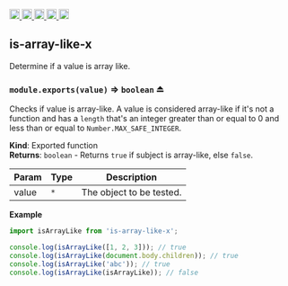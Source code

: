 <a href="https://travis-ci.org/Xotic750/is-array-like-x"
  title="Travis status">
<img
  src="https://travis-ci.org/Xotic750/is-array-like-x.svg?branch=master"
  alt="Travis status" height="18">
</a>
<a href="https://david-dm.org/Xotic750/is-array-like-x"
  title="Dependency status">
<img src="https://david-dm.org/Xotic750/is-array-like-x/status.svg"
  alt="Dependency status" height="18"/>
</a>
<a
  href="https://david-dm.org/Xotic750/is-array-like-x?type=dev"
  title="devDependency status">
<img src="https://david-dm.org/Xotic750/is-array-like-x/dev-status.svg"
  alt="devDependency status" height="18"/>
</a>
<a href="https://badge.fury.io/js/is-array-like-x"
  title="npm version">
<img src="https://badge.fury.io/js/is-array-like-x.svg"
  alt="npm version" height="18">
</a>
<a href="https://www.jsdelivr.com/package/npm/is-array-like-x"
  title="jsDelivr hits">
<img src="https://data.jsdelivr.com/v1/package/npm/is-array-like-x/badge?style=rounded"
  alt="jsDelivr hits" height="18">
</a>

<a name="module_is-array-like-x"></a>

## is-array-like-x

Determine if a value is array like.

<a name="exp_module_is-array-like-x--module.exports"></a>

### `module.exports(value)` ⇒ <code>boolean</code> ⏏

Checks if value is array-like. A value is considered array-like if it's
not a function and has a `length` that's an integer greater than or
equal to 0 and less than or equal to `Number.MAX_SAFE_INTEGER`.

**Kind**: Exported function  
**Returns**: <code>boolean</code> - Returns `true` if subject is array-like, else `false`.

| Param | Type            | Description              |
| ----- | --------------- | ------------------------ |
| value | <code>\*</code> | The object to be tested. |

**Example**

```js
import isArrayLike from 'is-array-like-x';

console.log(isArrayLike([1, 2, 3])); // true
console.log(isArrayLike(document.body.children)); // true
console.log(isArrayLike('abc')); // true
console.log(isArrayLike(isArrayLike)); // false
```
